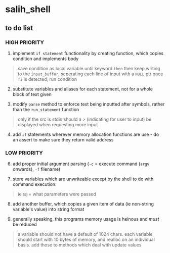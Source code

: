 # salih_shell
## to do list

### HIGH PRIORITY
1. implement `if statement` functionality by creating function, which copies condition and implements body
> save condition as local variable until keyword `then`
> then keep writing to the `input_buffer`, seperating each line of input with a `NULL` ptr
> once `fi` is detected, run condition

2. substitute variables and aliases for each statement, not for a whole block of text given

3. modify `parse` method to enforce text being inputted after symbols, rather than the `run_statement` function
> only if the src is stdin should a > (indicating for user to input) be displayed when requesting more input

4. add `if` statements wherever memory allocation functions are use - do an assert to make sure they return valid address

### LOW PRIORITY
6. add proper initial argument parsing (`-c` = execute command (`argv` onwards), `-f` filename)

7. store variables which are unwriteable except by the shell to do with command execution:
> ie `$@` = what parameters were passed

8. add another buffer, which copies a given item of data (ie non-string variable's value) into string format

9. generally speaking, this programs memory usage is heinous and *must* be reduced
> a variable should not have a default of 1024 chars. each variable should start with 10 bytes of memory, and realloc on an individual basis. add those to methods which deal with update values
